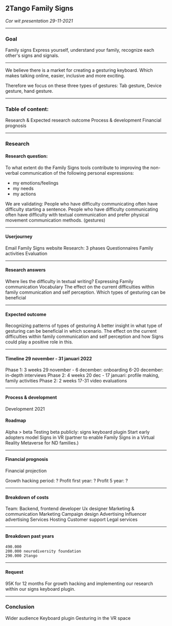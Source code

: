 ## 2Tango Family Signs
_Cor wit presentation 29-11-2021_

---

### Goal

Family signs
Express yourself, understand your family, recognize each other's signs and signals.

---

We believe there is a market for creating a gesturing keyboard. Which makes talking online, easier, inclusive  and more exciting.

Therefore we focus on these three types of gestures:
Tab gesture, Device gesture, hand gesture.

---

### Table of content:
Research & Expected research outcome
Process & development
Financial prognosis

---


### Research
#### Research question: 	

To what extent do the Family Signs tools contribute to improving the non-verbal communication of the following personal expressions:
- my emotions/feelings
- my needs
- my actions

We are validating:
People who have difficulty communicating often have difficulty starting a sentence.
People who have difficulty communicating often have difficulty with textual  communication and prefer physical movement communication methods. (gestures)

---

#### Userjourney
Email
Family Signs website
Research: 3 phases
Questionnaires
Family activities
Evaluation

---

#### Research answers
Where lies the difficulty in 
textual writing?
Expressing
Family communication
Vocabulary
The effect on the current difficulties within family communication and self perception.
Which types of gesturing can be beneficial

---

#### Expected outcome
Recognizing patterns of types of gesturing
A better insight in what type of gesturing can be beneficial in which scenario.
The effect on the current difficulties within family communication and self perception and how Signs could play a positive role in this.

---

#### Timeline 29 november - 31 januari 2022
Phase 1: 3 weeks
29 november - 6 december: onboarding
6-20 december: in-depth interviews
Phase 2: 4 weeks
20 dec - 17 januari: profile making, family activities
Phase 2: 2 weeks
17-31 video evaluations

---

#### Process & development
Development 2021

#### Roadmap
Alpha > beta
Testing beta publicly: signs keyboard plugin
Start early adopters model
Signs in VR (partner to enable Family Signs in a Virtual Reality Metaverse for ND families.)

---

#### Financial prognosis
Financial projection

Growth hacking period: ?
Profit first year: ?
Profit 5 year: ?

---

#### Breakdown of costs
Team:
Backend, frontend developer
Ux designer
Marketing & communication
Marketing
Campaign design
Advertising
Influencer advertising
Services
Hosting
Customer support
Legal services

---

#### Breakdown past years
	490.000
	200.000 neurodiversity foundation
	290.000 2tango
    
 ---

#### Request
95K for 12 months
For growth hacking and implementing our research within our signs keyboard plugin.

---

### Conclusion
Wider audience
Keyboard plugin
Gesturing in the VR space

